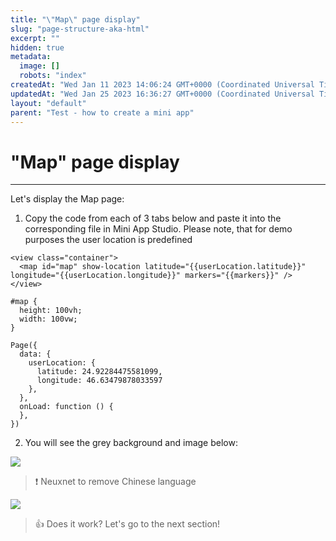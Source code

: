 ```yaml
---
title: "\"Map\" page display"
slug: "page-structure-aka-html"
excerpt: ""
hidden: true
metadata: 
  image: []
  robots: "index"
createdAt: "Wed Jan 11 2023 14:06:24 GMT+0000 (Coordinated Universal Time)"
updatedAt: "Wed Jan 25 2023 16:36:27 GMT+0000 (Coordinated Universal Time)"
layout: "default"
parent: "Test - how to create a mini app"
---
```

# \"Map\" page display 
*** 
Let's display the Map page:

1. Copy the code from each of 3 tabs below and paste it into the corresponding file in Mini App Studio. Please note, that for demo purposes the user location is predefined

```Text map.wxml
<view class="container">
  <map id="map" show-location latitude="{{userLocation.latitude}}" longitude="{{userLocation.longitude}}" markers="{{markers}}" />
</view>
```
```Text map.wxss
#map {
  height: 100vh;
  width: 100vw;
}
```
```Text map.js
Page({
  data: {
    userLocation: {
      latitude: 24.92284475581099,
      longitude: 46.63479878033597
    },
  },
  onLoad: function () {
  },
})
```

2. You will see the grey background and image below:

![](https://files.readme.io/526371a-image.png)

> ❗️ Neuxnet to remove Chinese language

![](https://files.readme.io/7508f7e-image.png)

> 👍 Does it work? Let's go to the next section!
